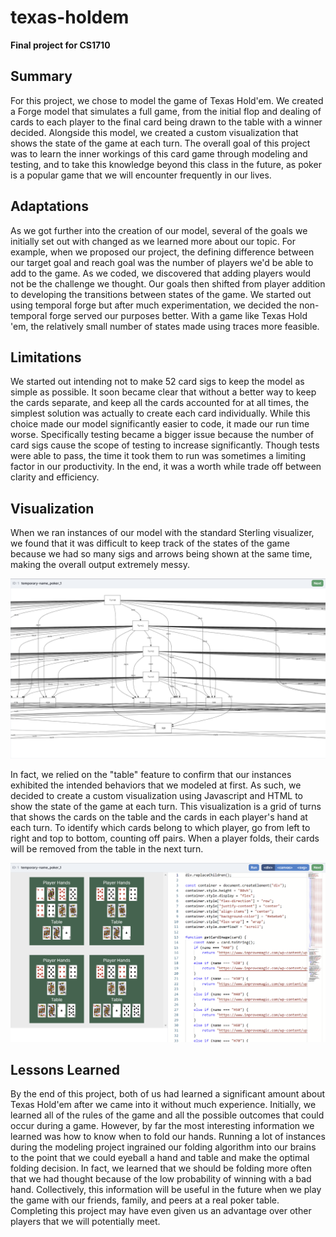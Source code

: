 # texas-holdem
**Final project for CS1710**

## Summary
For this project, we chose to model the game of Texas Hold'em. We created a Forge model that simulates a full game, from the initial flop and dealing of cards to each player to the final card being drawn to the table with a winner decided. Alongside this model, we created a custom visualization that shows the state of the game at each turn. The overall goal of this project was to learn the inner workings of this card game through modeling and testing, and to take this knowledge beyond this class in the future, as poker is a popular game that we will encounter frequently in our lives.

## Adaptations
As we got further into the creation of our model, several of the goals we initially set out with changed as we learned more about our topic. For example, when we proposed our project, the defining difference between our target goal and reach goal was the number of players we'd be able to add to the game. As we coded, we discovered that adding players would not be the challenge we thought. Our goals then shifted from player addition to developing the transitions between states of the game. We started out using temporal forge but after much experimentation, we decided the non-temporal forge served our purposes better. With a game like Texas Hold 'em, the relatively small number of states made using traces more feasible.

## Limitations
We started out intending not to make 52 card sigs to keep the model as simple as possible. It soon became clear that without a better way to keep the cards separate, and keep all the cards accounted for at all times, the simplest solution was actually to create each card individually. While this choice made our model significantly easier to code, it made our run time worse. Specifically testing became a bigger issue because the number of card sigs cause the scope of testing to increase significantly. Though tests were able to pass, the time it took them to run was sometimes a limiting factor in our productivity. In the end, it was a worth while trade off between clarity and efficiency.

## Visualization
When we ran instances of our model with the standard Sterling visualizer, we found that it was difficult to keep track of the states of the game because we had so many sigs and arrows being shown at the same time, making the overall output extremely messy. 

![image1](images/visualization1.png)

In fact, we relied on the "table" feature to confirm that our instances exhibited the intended behaviors that we modeled at first. As such, we decided to create a custom visualization using Javascript and HTML to show the state of the game at each turn. This visualization is a grid of turns that shows the cards on the table and the cards in each player's hand at each turn. To identify which cards belong to which player, go from left to right and top to bottom, counting off pairs. When a player folds, their cards will be removed from the table in the next turn.

![image2](images/visualization2.png)

## Lessons Learned
By the end of this project, both of us had learned a significant amount about Texas Hold'em after we came into it without much experience. Initially, we learned all of the rules of the game and all the possible outcomes that could occur during a game. However, by far the most interesting information we learned was how to know when to fold our hands. Running a lot of instances during the modeling project ingrained our folding algorithm into our brains to the point that we could eyeball a hand and table and make the optimal folding decision. In fact, we learned that we should be folding more often that we had thought because of the low probability of winning with a bad hand. Collectively, this information will be useful in the future when we play the game with our friends, family, and peers at a real poker table. Completing this project may have even given us an advantage over other players that we will potentially meet.
